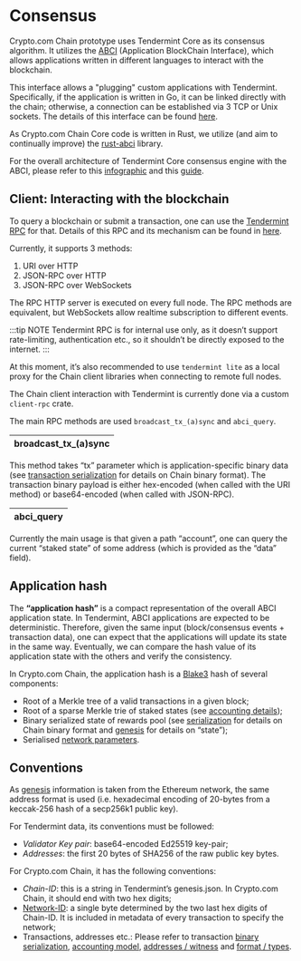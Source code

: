 # Consensus

Crypto.com Chain prototype uses Tendermint Core as its consensus algorithm. It utilizes the [ABCI](https://docs.tendermint.com/master/spec/abci/) (Application BlockChain Interface), which allows applications written in different languages to interact with the blockchain. 

This interface allows a "plugging" custom applications with Tendermint. Specifically, if the application is written in Go, it can be linked directly with the chain; otherwise, a connection can be established via 3 TCP or Unix sockets. The details of this interface can be found [here](https://docs.tendermint.com/master/spec/abci/abci.html#overview).

As Crypto.com Chain Core code is written in Rust, we utilize (and aim to continually improve) the [rust-abci](https://github.com/tendermint/rust-abci/) library. 

For the overall architecture of Tendermint Core consensus engine with the ABCI, please refer to this [infographic](https://github.com/mobfoundry/hackatom/raw/master/tminfo.pdf) and this [guide](https://docs.tendermint.com/master/app-dev/app-architecture.html).


## Client: Interacting with the blockchain

To query a blockchain or submit a transaction, one can use the [Tendermint RPC]( https://docs.tendermint.com/master/tendermint-core/rpc.html) for that. Details of this RPC and its mechanism can be found in [here](https://docs.tendermint.com/master/rpc/).

Currently, it supports 3 methods:

1. URI over HTTP
1. JSON-RPC over HTTP
1. JSON-RPC over WebSockets

The RPC HTTP server is executed on every full node. The RPC methods are equivalent, but WebSockets allow realtime subscription to different events.

:::tip NOTE
  Tendermint RPC is for internal use only, as it doesn’t support rate-limiting, authentication etc., so it shouldn’t be directly exposed to the internet.
:::

At this moment, it’s also recommended to use `tendermint lite` as a local proxy for the Chain client libraries when connecting to remote full nodes.

The Chain client interaction with Tendermint is currently done via a custom `client-rpc` crate.

The main RPC methods are used `broadcast_tx_(a)sync` and `abci_query`.

|broadcast_tx_(a)sync|
|--------------------|

This method takes “tx” parameter which is application-specific binary data (see [transaction serialization](./serialization) for details on Chain binary format). The transaction binary payload is either hex-encoded (when called with the URI method) or base64-encoded (when called with JSON-RPC).

|abci_query|
|----------|

Currently the main usage is that given a path “account”, one can query the current “staked state” of some address (which is provided as the “data” field).

## Application hash

The **“application hash”** is a compact representation of the overall ABCI application state. In Tendermint, ABCI applications are expected to be deterministic. Therefore, given the same input (block/consensus events + transaction data), one can expect that the applications will update its state in the same way. Eventually, we can compare the hash value of its application state with the others and verify the consistency.

In Crypto.com Chain, the application hash is a [Blake3](https://github.com/BLAKE3-team/BLAKE3) hash of several components:

- Root of a Merkle tree of a valid transactions in a given block;
- Root of a sparse Merkle trie of staked states (see [accounting details](./transaction-accounting-model));
- Binary serialized state of rewards pool (see [serialization](./serialization) for details on Chain binary format and [genesis](./genesis) for details on “state”);
- Serialised [network parameters](./network-parameters.md).

## Conventions

As [genesis](./genesis) information is taken from the Ethereum network, the same address format is used (i.e. hexadecimal encoding of 20-bytes from a keccak-256 hash of a secp256k1 public key).

For Tendermint data, its conventions must be followed:
 - *Validator Key pair*: base64-encoded Ed25519 key-pair;
 - *Addresses*: the first 20 bytes of SHA256 of the raw public key bytes.

For Crypto.com Chain, it has the following conventions:

- *Chain-ID*: this is a string in Tendermint’s genesis.json. In Crypto.com Chain, it should end with two hex digits;
- [Network-ID](./chain-id-and-network-id): a single byte determined by the two last hex digits of Chain-ID. It is included in metadata of every transaction to specify the network;
- Transactions, addresses etc.: Please refer to transaction [binary serialization](./serialization), [accounting model](./transaction-accounting-model), [addresses / witness](./signature-schemes) and [format / types](./transaction).
